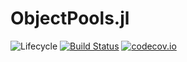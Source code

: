 # ObjectPools.jl

![Lifecycle](https://img.shields.io/badge/lifecycle-experimental-orange.svg)<!--
![Lifecycle](https://img.shields.io/badge/lifecycle-maturing-blue.svg)
![Lifecycle](https://img.shields.io/badge/lifecycle-stable-green.svg)
![Lifecycle](https://img.shields.io/badge/lifecycle-retired-orange.svg)
![Lifecycle](https://img.shields.io/badge/lifecycle-archived-red.svg)
![Lifecycle](https://img.shields.io/badge/lifecycle-dormant-blue.svg) -->
[![Build Status](https://travis-ci.com/tisztamo/ObjectPools.jl.svg?branch=master)](https://travis-ci.com/tisztamo/ObjectPools.jl)
[![codecov.io](http://codecov.io/github/tisztamo/ObjectPools.jl/coverage.svg?branch=master)](http://codecov.io/github/tisztamo/ObjectPools.jl?branch=master)
<!--
[![Documentation](https://img.shields.io/badge/docs-stable-blue.svg)](https://tisztamo.github.io/ObjectPools.jl/stable)
[![Documentation](https://img.shields.io/badge/docs-master-blue.svg)](https://tisztamo.github.io/ObjectPools.jl/dev)
-->
